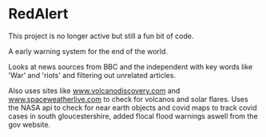 # RedAlert

This project is no longer active but still a fun bit of code.

A early warning system for the end of the world.

Looks at news sources from BBC and the independent with key words like 'War' and 'riots' and filtering out unrelated articles.

Also uses sites like www.volcanodiscovery.com and www.spaceweatherlive.com to check for volcanos and solar flares. Uses the NASA api to check for near earth objects and covid maps to track covid cases in south gloucestershire, added flocal flood warnings aswell from the gov website.
